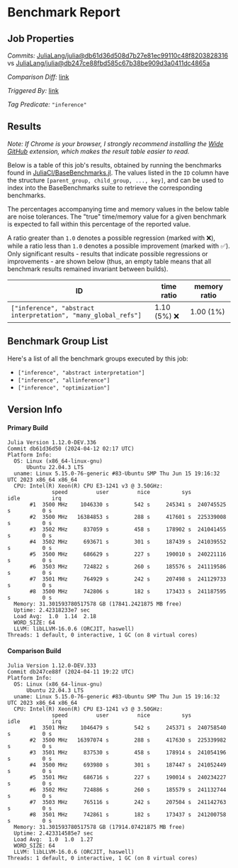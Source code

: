 # Benchmark Report

## Job Properties

*Commits:* [JuliaLang/julia@db61d36d508d7b27e81ec99110c48f8203828316](https://github.com/JuliaLang/julia/commit/db61d36d508d7b27e81ec99110c48f8203828316) vs [JuliaLang/julia@db247ce88fbd585c67b38be909d3a0411dc4865a](https://github.com/JuliaLang/julia/commit/db247ce88fbd585c67b38be909d3a0411dc4865a)

*Comparison Diff:* [link](https://github.com/JuliaLang/julia/compare/db247ce88fbd585c67b38be909d3a0411dc4865a..db61d36d508d7b27e81ec99110c48f8203828316)

*Triggered By:* [link](https://github.com/JuliaLang/julia/pull/54043#issuecomment-2050846661)

*Tag Predicate:* `"inference"`

## Results

*Note: If Chrome is your browser, I strongly recommend installing the [Wide GitHub](https://chrome.google.com/webstore/detail/wide-github/kaalofacklcidaampbokdplbklpeldpj?hl=en)
extension, which makes the result table easier to read.*

Below is a table of this job's results, obtained by running the benchmarks found in
[JuliaCI/BaseBenchmarks.jl](https://github.com/JuliaCI/BaseBenchmarks.jl). The values
listed in the `ID` column have the structure `[parent_group, child_group, ..., key]`,
and can be used to index into the BaseBenchmarks suite to retrieve the corresponding
benchmarks.

The percentages accompanying time and memory values in the below table are noise tolerances. The "true"
time/memory value for a given benchmark is expected to fall within this percentage of the reported value.

A ratio greater than `1.0` denotes a possible regression (marked with :x:), while a ratio less
than `1.0` denotes a possible improvement (marked with :white_check_mark:). Only significant results - results
that indicate possible regressions or improvements - are shown below (thus, an empty table means that all
benchmark results remained invariant between builds).

| ID | time ratio | memory ratio |
|----|------------|--------------|
| `["inference", "abstract interpretation", "many_global_refs"]` | 1.10 (5%) :x: | 1.00 (1%)  |

## Benchmark Group List

Here's a list of all the benchmark groups executed by this job:

- `["inference", "abstract interpretation"]`
- `["inference", "allinference"]`
- `["inference", "optimization"]`

## Version Info

#### Primary Build

```
Julia Version 1.12.0-DEV.336
Commit db61d36d50 (2024-04-12 02:17 UTC)
Platform Info:
  OS: Linux (x86_64-linux-gnu)
      Ubuntu 22.04.3 LTS
  uname: Linux 5.15.0-76-generic #83-Ubuntu SMP Thu Jun 15 19:16:32 UTC 2023 x86_64 x86_64
  CPU: Intel(R) Xeon(R) CPU E3-1241 v3 @ 3.50GHz: 
              speed         user         nice          sys         idle          irq
       #1  3500 MHz    1046330 s        542 s     245341 s  240745525 s          0 s
       #2  3500 MHz   16384853 s        288 s     417601 s  225339008 s          0 s
       #3  3502 MHz     837059 s        458 s     178902 s  241041455 s          0 s
       #4  3502 MHz     693671 s        301 s     187439 s  241039552 s          0 s
       #5  3500 MHz     686629 s        227 s     190010 s  240221116 s          0 s
       #6  3503 MHz     724822 s        260 s     185576 s  241119586 s          0 s
       #7  3501 MHz     764929 s        242 s     207498 s  241129733 s          0 s
       #8  3500 MHz     742806 s        182 s     173433 s  241187595 s          0 s
  Memory: 31.301593780517578 GB (17841.2421875 MB free)
  Uptime: 2.42318233e7 sec
  Load Avg:  1.0  1.14  2.18
  WORD_SIZE: 64
  LLVM: libLLVM-16.0.6 (ORCJIT, haswell)
Threads: 1 default, 0 interactive, 1 GC (on 8 virtual cores)

```

#### Comparison Build

```
Julia Version 1.12.0-DEV.333
Commit db247ce88f (2024-04-11 19:22 UTC)
Platform Info:
  OS: Linux (x86_64-linux-gnu)
      Ubuntu 22.04.3 LTS
  uname: Linux 5.15.0-76-generic #83-Ubuntu SMP Thu Jun 15 19:16:32 UTC 2023 x86_64 x86_64
  CPU: Intel(R) Xeon(R) CPU E3-1241 v3 @ 3.50GHz: 
              speed         user         nice          sys         idle          irq
       #1  3501 MHz    1046479 s        542 s     245371 s  240758540 s          0 s
       #2  3500 MHz   16397074 s        288 s     417630 s  225339982 s          0 s
       #3  3501 MHz     837530 s        458 s     178914 s  241054196 s          0 s
       #4  3500 MHz     693980 s        301 s     187447 s  241052449 s          0 s
       #5  3501 MHz     686716 s        227 s     190014 s  240234227 s          0 s
       #6  3502 MHz     724886 s        260 s     185579 s  241132744 s          0 s
       #7  3503 MHz     765116 s        242 s     207504 s  241142763 s          0 s
       #8  3501 MHz     742861 s        182 s     173437 s  241200758 s          0 s
  Memory: 31.301593780517578 GB (17914.07421875 MB free)
  Uptime: 2.423314585e7 sec
  Load Avg:  1.0  1.0  1.27
  WORD_SIZE: 64
  LLVM: libLLVM-16.0.6 (ORCJIT, haswell)
Threads: 1 default, 0 interactive, 1 GC (on 8 virtual cores)

```
